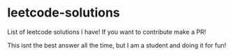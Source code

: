 # leetcode-solutions
List of leetcode solutions I have! If you want to contribute make a PR!

This isnt the best answer all the time, but I am a student and doing it for fun!
